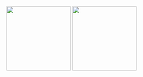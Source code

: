 <!--Hello folks!
=============
* My name is `fanyuansheng`, I am a software developer.🤸‍♀️🤸‍♂️🤸‍♀️🤸‍♂️<br>
* Have been studying hard.💪<br>
* I believe that efforts will yield results!🤘<br>  -->
<!--[![Anurag's GitHub stats](https://github-readme-stats.vercel.app/api?username=Fanyuansheng&show_icons=true)](https://github.com/anuraghazra/github-readme-stats)
![](https://github.com/Fanyuansheng/literate-octo-guide/blob/master/generated/languages.svg)
![](https://github.com/Fanyuansheng/literate-octo-guide/blob/master/generated/overview.svg)<br> -->
<!--  -->          
           
<!--<p align="center">
   <img src="https://readme-typing-svg.herokuapp.com?font=Fira+Code&pause=1000&center=true&width=435&lines=%E6%AC%A2%E8%BF%8E%E6%9D%A5%E5%88%B0%E6%88%91%E7%9A%84%E5%8D%9A%E5%AE%A2%EF%BC%81;%E8%BF%9C%E6%98%87%E7%A5%9D%E4%BD%A0%E4%BB%8A%E6%97%A5%E5%BC%80%E5%BF%83"><br>
</p><br>-->    
    
<div align="center">
<span>  </span>
<img height="170px" src="https://github-readme-stats.vercel.app/api?username=fanyuansheng" /><span>  </span><img height="170px" src="https://github-readme-stats.vercel.app/api/top-langs/?username=fanyuansheng&layout=compact&langs_count=8" />
<span>  </span> 
</div>   
      
<!--<div align="center">
    <img src="https://activity-graph.herokuapp.com/graph?username=fanyuansheng&theme=minimal" />
</div>-->         
       
<!--- 
Fanyuansheng/Fanyuansheng is a ✨ special ✨ repository because its `README.md` (this file) appears on your GitHub profile.
You can click the Preview link to take a look at your changes. 
---> 
